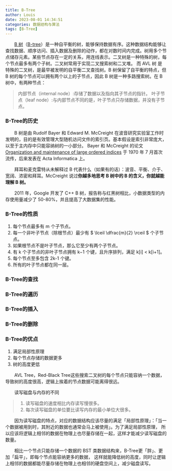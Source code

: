 ```yaml
---
title: B-Tree
author: Louis
date: 2023-08-01 14:34:51
categories: 数据结构与算法
tags: [B-Tree]
---
```

&emsp;&emsp;[B 树](https://oi-wiki.org/ds/b-tree/)（[B-tree](https://en.wikipedia.org/wiki/B-tree)）是一种自平衡的树，能够保持数据有序。这种数据结构能够让查找数据、顺序访问、插入数据及删除的动作，都在对数时间内完成。树用多个节点储存元素。某些节点存在一定的关系，用连线表示。二叉树是一种特殊的树，每个节点最多有两个子树。二叉树常用于实现二叉搜索树和二叉堆。 而 AVL 树 是特殊的二叉树，是最早被发明的自平衡二叉查找树。B 树保留了自平衡的特点，但 B 树的每个节点可以拥有两个以上的子节点，因此 B 树是一种多路搜索树。在 B 树中，有两种节点：

> 内部节点（internal node）:存储了数据以及指向其子节点的指针。
> 叶子节点（leaf node）:与内部节点不同的是，叶子节点只存储数据，并没有子节点。

### B-Tree的历史

&emsp;&emsp;B 树是由 Rudolf Bayer 和 Edward M. McCreight 在波音研究实验室工作时发明的，目的是有效管理大型随机访问文件的索引页。基本假设是索引非常庞大，以至于主内存中只能容纳树的一小部分。 Bayer 和 McCreight 的论文[Organization and maintenance of large ordered indices](https://infolab.usc.edu/csci585/Spring2010/den_ar/indexing.pdf) 于 1970 年 7 月首次流传，后来发表在 Acta Informatica 上。

&emsp;&emsp;拜耳和麦克雷特从未解释过 B 代表什么（如果有的话）：波音、平衡、介于、宽阔、浓密和拜耳。McCreight 说过**你越多地思考 B 树中的 B 的含义，你就越能理解 B 树。**

&emsp;&emsp;2011 年，Google 开发了 C++ B 树，报告称与红黑树相比，小数据类型的内存使用量减少了 50-80%，并且提高了大数据集的性能。

### B-Tree的性质

1. 每个节点最多有 m 个子节点。
2. 每一个非叶子节点（除根节点）最少有 $ \lceil \dfrac{m}{2} \rceil $ 个子节点。
3. 如果根节点不是叶子节点，那么它至少有两个子节点。
4. 有 k 个子节点的非叶子节点拥有 k−1 个键，且升序排列，满足 k[i] &lt; k[i+1]。
5. 每个节点至多包含 2k-1 个键。
6. 所有的叶子节点都在同一层。

### B-Tree的查找

### B-Tree的遍历

### B-Tree的插入

### B-Tree的删除

### B-Tree的优点

1. 满足局部性原理
2. 每个节点存储的数据更多
3. 树的高度更低

&emsp;&emsp;AVL Tree，Red-Black Tree这些搜索二叉树的每个节点只能容纳一个数据，导致树的高度很高，逻辑上挨着的节点数据可能离得很远。

&emsp;&emsp;读写磁盘与内存的不同
>
> 1. 读写磁盘的速度相比内存读写慢很多。
> 2. 每次读写磁盘的单位要比读写内存的最小单位大很多。

&emsp;&emsp;因为读写磁盘的特点，对应的数据结构应该尽量的满足「局部性原理」：「当一个数据被用到时，其附近的数据也通常会马上被使用」。为了满足局部性原理， 所以应该将逻辑上相邻的数据在物理上也尽量存储在一起，这样才能减少读写磁盘的数量。

&emsp;&emsp;相比一个节点只能存储一个数据的 BST 类数据结构来，B-Tree更「胖」、更加「扁平」，即每个节点能容纳更多的数据， 这样就能降低树的高度，同时让逻辑上相邻的数据都能尽量存储在物理上也相邻的硬盘空间上，减少磁盘读写。
